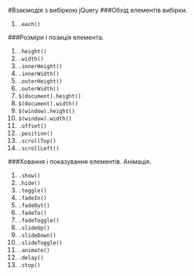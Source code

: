 #Взаємодія з вибіркою jQuery
###Обхід елементів вибірки.
1. `.each()`

###Розміри і позиція елемента.
1. `.height()`
1. `.width()`
1. `.innerHeight()`
1. `.innerWidth()`
1. `.outerHeight()`
1. `.outerWidth()`
1. `$(document).height()`
1. `$(document).width()`
1. `$(window).height()`
1. `$(window).width()`
1. `.offset()`
1. `.position()`
1. `.scrollTop()`
1. `.scrollLeft()`

###Ховання і показування елементів. Анімація.
1. `.show()`
1. `.hide()`
1. `.toggle()`
1. `.fadeIn()`
1. `.fadeOut()`
1. `.fadeTo()`
1. `.fadeToggle()`
1. `.slideUp()`
1. `.slideDown()`
1. `.slideToggle()`
1. `.animate()`
1. `.delay()`
1. `.stop()`

